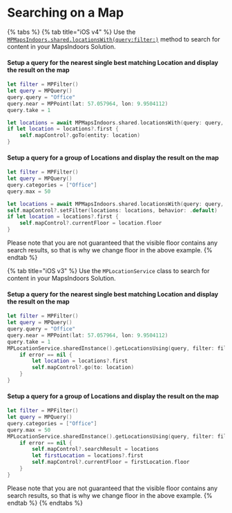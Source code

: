 # Searching on a Map



{% tabs %}
{% tab title="iOS v4" %}
Use the [`MPMapsIndoors.shared.locationsWith(query:filter:)`](https://app.mapsindoors.com/mapsindoors/reference/ios/4.1.3/documentation/mapsindoors/mapsindoorsshared/locationswith\(query:filter:\)) method to search for content in your MapsIndoors Solution.

#### Setup a query for the nearest single best matching Location and display the result on the map[​](https://docs.mapsindoors.com/search-on-map#setup-a-query-for-the-nearest-single-best-matching-location-and-display-the-result-on-the-map-1) <a href="#setup-a-query-for-the-nearest-single-best-matching-location-and-display-the-result-on-the-map-1" id="setup-a-query-for-the-nearest-single-best-matching-location-and-display-the-result-on-the-map-1"></a>

```swift
let filter = MPFilter()
let query = MPQuery()
query.query = "Office"
query.near = MPPoint(lat: 57.057964, lon: 9.9504112)
query.take = 1

let locations = await MPMapsIndoors.shared.locationsWith(query: query, filter: filter)
if let location = locations?.first {
    self.mapControl?.goTo(entity: location)
}

```

#### Setup a query for a group of Locations and display the result on the map[​](https://docs.mapsindoors.com/search-on-map#setup-a-query-for-a-group-of-locations-and-display-the-result-on-the-map-1) <a href="#setup-a-query-for-a-group-of-locations-and-display-the-result-on-the-map-1" id="setup-a-query-for-a-group-of-locations-and-display-the-result-on-the-map-1"></a>

```swift
let filter = MPFilter()
let query = MPQuery()
query.categories = ["Office"]
query.max = 50

let locations = await MPMapsIndoors.shared.locationsWith(query: query, filter: filter)
self.mapControl?.setFilter(locations: locations, behavior: .default)
if let location = locations?.first {
    self.mapControl?.currentFloor = location.floor
}
```

Please note that you are not guaranteed that the visible floor contains any search results, so that is why we change floor in the above example.
{% endtab %}

{% tab title="iOS v3" %}
Use the `MPLocationService` class to search for content in your MapsIndoors Solution.

#### Setup a query for the nearest single best matching Location and display the result on the map[​](https://docs.mapsindoors.com/search-on-map#setup-a-query-for-the-nearest-single-best-matching-location-and-display-the-result-on-the-map-2) <a href="#setup-a-query-for-the-nearest-single-best-matching-location-and-display-the-result-on-the-map-2" id="setup-a-query-for-the-nearest-single-best-matching-location-and-display-the-result-on-the-map-2"></a>

```swift
let filter = MPFilter()
let query = MPQuery()
query.query = "Office"
query.near = MPPoint(lat: 57.057964, lon: 9.9504112)
query.take = 1
MPLocationService.sharedInstance().getLocationsUsing(query, filter: filter) { (locations, error) in
    if error == nil {
        let location = locations?.first
        self.mapControl?.go(to: location)
    }
}
```

#### Setup a query for a group of Locations and display the result on the map[​](https://docs.mapsindoors.com/search-on-map#setup-a-query-for-a-group-of-locations-and-display-the-result-on-the-map-2) <a href="#setup-a-query-for-a-group-of-locations-and-display-the-result-on-the-map-2" id="setup-a-query-for-a-group-of-locations-and-display-the-result-on-the-map-2"></a>

```swift
let filter = MPFilter()
let query = MPQuery()
query.categories = ["Office"]
query.max = 50
MPLocationService.sharedInstance().getLocationsUsing(query, filter: filter) { (locations, error) in
    if error == nil {
        self.mapControl?.searchResult = locations
        let firstLocation = locations?.first
        self.mapControl?.currentFloor = firstLocation.floor
    }
}
```

Please note that you are not guaranteed that the visible floor contains any search results, so that is why we change floor in the above example.
{% endtab %}
{% endtabs %}
